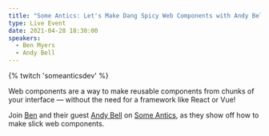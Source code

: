 ```yaml
---
title: "Some Antics: Let's Make Dang Spicy Web Components with Andy Bell!"
type: Live Event
date: 2021-04-28 18:30:00
speakers:
  - Ben Myers
  - Andy Bell
---
```


{% twitch 'someanticsdev' %}

Web components are a way to make reusable components from chunks of your interface — without the need for a framework like React or Vue!

Join [Ben](https://twitter.com/BenDMyers) and their guest [Andy Bell](https://twitter.com/piccalilli_) on [Some Antics](https://twitch.tv/SomeAnticsDev), as they show off how to make slick web components.
